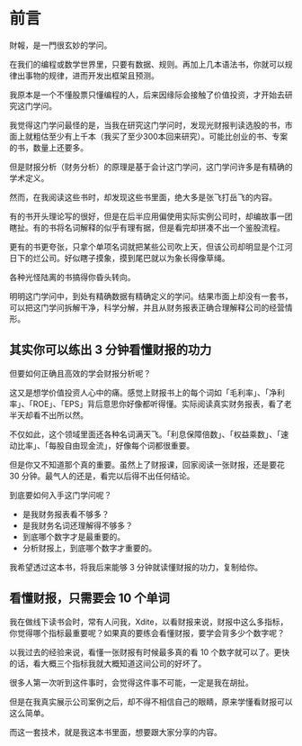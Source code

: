 # 前言

財報，是一門很玄妙的学问。

在我们的编程或数学世界里，只要有数据、规则。再加上几本语法书，你就可以规律出事物的规律，进而开发出框架且预测。

我原本是一个不懂股票只懂编程的人，后来因缘际会接触了价值投资，才开始去研究这门学问。

我觉得这门学问最怪的是，当我在研究这门学问时，发现光财报判读选股的书，市面上就粗估至少有上千本（我买了至少300本回来研究）。可能比创业的书、专案的书，数量上还要多。

但是财报分析（财务分析）的原理是基于会计这门学问，这门学问许多是有精确的学术定义。

然而，在我阅读这些书时，却发现这些书里面，绝大多是张飞打岳飞的内容。

有的书开头理论写的很好，但是在后半应用偏使用实际实例公司时，却编故事一团瞎扯。有的书将名词解释的似乎有理有据，但是看完却拼凑不出一个鉴股流程。

更有的书更夸张，只拿个单项名词就把某些公司吹上天，但该公司却明显是个江河日下的烂公司。好似瞎子摸象，摸到尾巴就以为象长得像草绳。

各种光怪陆离的书搞得你昏头转向。

明明这门学问中，到处有精确数据有精确定义的学问。结果市面上却没有一套书，可以把这门学问拆解干净，科学分解，并且从财务报表正确合理解释公司的经营情形。

## 其实你可以练出 3 分钟看懂财报的功力

但要如何正确且高效的学会财报分析呢？

这又是想学价值投资人心中的痛。感觉上财报书上的每个词如「毛利率」、「净利率」、「ROE」、「EPS」背后意思你好像都听得懂。实际阅读真实财务报表，看了老半天却看不出所以然。

不仅如此，这个领域里面还各种名词满天飞。「利息保障倍数」、「权益乘数」、「速动比率」、「每股自由现金流」，好像每个词都很重要。

但是你又不知道那个真的重要。虽然上了财报课，回家阅读一张财报，还是要花 30 分钟。最气人的还是，看完以后得不出任何结论。

到底要如何入手这门学问呢？

* 是我财务报表看不够多？
* 是我财务名词还理解得不够多？
* 到底哪个数字才是最重要的。
* 分析财报上，到底哪个数字才重要的。

我希望透过这本书，将我后来能够 3 分钟就读懂财报的功力，复制给你。

## 看懂财报，只需要会 10 个单词

我在做线下读书会时，常有人问我，Xdite，以看财报来说，财报中这么多指标，你觉得哪个指标最重要呢？如果真的要练会看懂财报，要学会背多少个数字呢？

以我过去的经验来说，看懂一张财报有时候最多真的看 10 个数字就可以了。更快的话，看大概三个指标我就大概知道这间公司的好坏了。

很多人第一次听到这件事时，会觉得这件事不可能，一定是我在胡扯。

但是在我真实展示公司案例之后，却不得不相信自己的眼睛，原来学懂看财报可以这么简单。

而这一套技术，就是我这本书里面，想要跟大家分享的内容。

